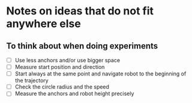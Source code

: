 # Notes on ideas that do not fit anywhere else 

## To think about when doing experiments

 - [ ] Use less anchors and/or use bigger space
 - [ ] Measure start position and direction
 - [ ] Start always at the same point and navigate robot to the beginning of 
 the trajectory
 - [ ] Check the circle radius and the speed
 - [ ] Measure the anchors and robot height precisely
